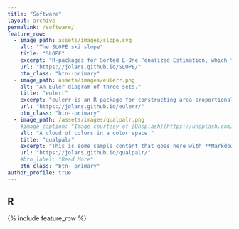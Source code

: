 ```yaml
---
title: "Software"
layout: archive
permalink: /software/
feature_row:
  - image_path: assets/images/slope.svg
    alt: "The SLOPE ski slope"
    title: "SLOPE"
    excerpt: "R-packages for Sorted L-One Penalized Estimation, which fits generalized linear models penalized with the sorted L1-norm"
    url: "https://jolars.github.io/SLOPE/"
    btn_class: "btn--primary"
  - image_path: assets/images/eulerr.png
    alt: "An Euler diagram of three sets."
    title: "eulerr"
    excerpt: "eulerr is an R package for constructing area-proportional Euler diagrams with ellipses."
    url: "https://jolars.github.io/eulerr/"
    btn_class: "btn--primary"
  - image_path: /assets/images/qualpalr.png
    #image_caption: "Image courtesy of [Unsplash](https://unsplash.com/)"
    alt: "A cloud of colors in a color space."
    title: "qualpalr"
    excerpt: "This is some sample content that goes here with **Markdown** formatting."
    url: "https://jolars.github.io/qualpalr/"
    #btn_label: "Read More"
    btn_class: "btn--primary"
author_profile: true
---
```


## R

{% include feature_row %}